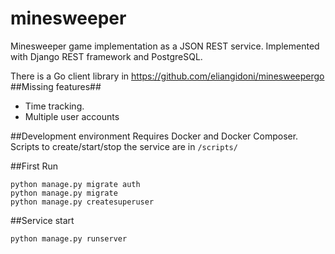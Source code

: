 # minesweeper

Minesweeper game implementation as a JSON REST service.
Implemented with Django REST framework and PostgreSQL.

There is a Go client library in https://github.com/eliangidoni/minesweepergo
##Missing features##
- Time tracking.
- Multiple user accounts

##Development environment
Requires Docker and Docker Composer. Scripts to create/start/stop the service are in `/scripts/`

##First Run
```
python manage.py migrate auth
python manage.py migrate
python manage.py createsuperuser
```
##Service start
```
python manage.py runserver
```
